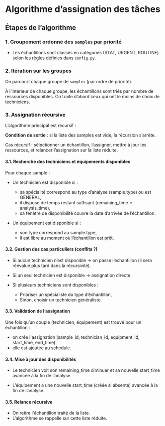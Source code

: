 # Algorithme d’assignation des tâches

## Étapes de l’algorithme

### 1. Groupement ordonné des `samples` par priorité

- Les échantillons sont classés en catégories (STAT, URGENT, ROUTINE) selon les règles définies dans `config.py`.

### 2. Itération sur les groupes

On parcourt chaque groupe de `samples` (par ordre de priorité).

À l’intérieur de chaque groupe, les échantillons sont triés par nombre de ressources disponibles. On traite d’abord ceux qui ont le moins de choix de techniciens.

### 3. Assignation récursive

L’algorithme principal est récursif :

**Condition de sortie** : si la liste des samples est vide, la récursion s’arrête.

Cas récursif : sélectionner un échantillon, l’assigner, mettre à jour les ressources, et relancer l’assignation sur la liste réduite.

#### 3.1. Recherche des techniciens et équipements disponibles

Pour chaque sample :

- Un technicien est disponible si :

  - sa spécialité correspond au type d’analyse (sample.type) ou est GENERAL,
  - il dispose de temps restant suffisant (remaining_time ≥ analysis_time),
  - sa fenêtre de disponibilité couvre la date d’arrivée de l’échantillon.

- Un équipement est disponible si :
  - son type correspond au sample.type,
  - il est libre au moment où l’échantillon est prêt.

#### 3.2. Gestion des cas particuliers (conflits ?)

- Si aucun technicien n’est disponible → on passe l’échantillon (il sera réévalué plus tard dans la récursivité).

- Si un seul technicien est disponible → assignation directe.

- Si plusieurs techniciens sont disponibles :
  - Prioriser un spécialiste du type d’échantillon,
  - Sinon, choisir un technicien généraliste.

#### 3.3. Validation de l’assignation

Une fois qu’un couple (technicien, équipement) est trouvé pour un échantillon :

- on crée l'assignation (sample_id, technician_id, equipment_id, start_time, end_time).
- elle est ajoutée au schedule.

#### 3.4. Mise à jour des disponibilités

- Le technicien voit son remaining_time diminuer et sa nouvelle start_time avancée à la fin de l’analyse.

- L’équipement a une nouvelle start_time (créée si absente) avancée à la fin de l’analyse.

#### 3.5. Relance récursive

- On retire l'échantillon traité de la liste.
- L’algorithme se rappelle sur cette liste réduite.
